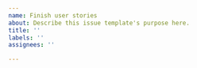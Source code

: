 ```yaml
---
name: Finish user stories
about: Describe this issue template's purpose here.
title: ''
labels: ''
assignees: ''

---
```



